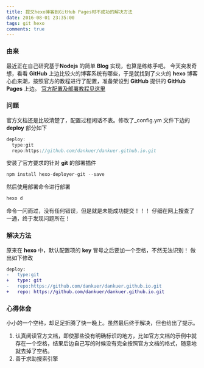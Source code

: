 ```yaml
---
title: 提交hexo博客到GitHub Pages时不成功的解决方法
date: 2016-08-01 23:35:00
tags: git hexo
comments: true
---
```

### 由来
最近正在自己研究基于**Nodejs** 的简单 **Blog** 实现，也算是练练手吧。
今天突发奇想，看看 **GitHub** 上边比较火的博客系统有哪些，于是就找到了火火的 **hexo** 博客
心血来潮，按照官方的教程进行了配置，准备架设到 **GitHub** 提供的 **GitHub Pages** 上边。
[官方配置及部署教程见这里](https://hexo.io/zh-cn/docs/deployment.html#Git)
<!-- more -->
### 问题
官方文档还是比较清楚了，配置过程闲话不表。修改了_config.ym 文件下边的**deploy** 部分如下
``` javascript
deploy:
  type:git
  repo:https://github.com/dankuer/dankuer.github.io.git
```

安装了官方要求的针对 **git** 的部署插件
``` javascript
npm install hexo-deployer-git --save
```

然后使用部署命令进行部署
``` javascript
hexo d
```
命令一闪而过，没有任何错误，但是就是未能成功提交！！！
仔细在网上搜查了一通，终于发现问题所在！

### 解决方法
原来在 **hexo** 中，默认配置项的 **key** 冒号之后要加一个空格，不然无法识别！
做出如下修改
```diff
deploy:
-   type:git
+   type: git
-   repo:https://github.com/dankuer/dankuer.github.io.git
+   repo: https://github.com/dankuer/dankuer.github.io.git
```

### 心得体会
小小的一个空格，却足足折腾了快一晚上。虽然最后终于解决，但也给出了提示。
1. 认真阅读官方文档，即使那些没有明确标识的地方，比如官方文档的示例中就存在一个空格，结果后边自己写的时候没有完全按照官方文档的格式，随意地就去掉了空格。
2. 善于求助搜索引擎
